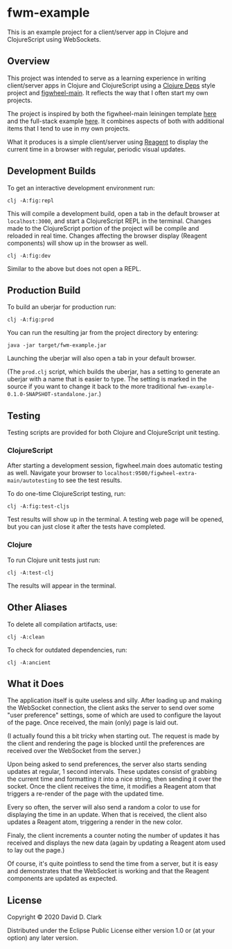 # fwm-example

This is an example project for a client/server app in Clojure and ClojureScript using WebSockets.

## Overview

This project was intended to serve as a learning experience in writing client/server apps in Clojure and ClojureScript using a [Clojure Deps](https://clojure.org/guides/deps_and_cli) style project and [figwheel-main](https://figwheel.org). It reflects the way that I often start my own projects.

The project is inspired by both the figwheel-main leiningen template [here](https://github.com/bhauman/figwheel-main-template) and the full-stack example [here](https://github.com/oakes/full-stack-clj-example). It combines aspects of both with additional items that I tend to use in my own projects.

What it produces is a simple client/server using [Reagent](https://reagent-project.github.io) to display the current time in a browser with regular, periodic visual updates.

## Development Builds

To get an interactive development environment run:

    clj -A:fig:repl

This will compile a development build, open a tab in the default browser at `localhost:3000`, and start a ClojureScript REPL in the terminal. Changes made to the ClojureScript portion of the project will be compile and reloaded in real time. Changes affecting the browser display (Reagent components) will show up in the browser as well.

    clj -A:fig:dev

Similar to the above but does not open a REPL.

## Production Build

To build an uberjar for production run:

    clj -A:fig:prod

You can run the resulting jar from the project directory by entering:

    java -jar target/fwm-example.jar

Launching the uberjar will also open a tab in your default browser.

(The `prod.clj` script, which builds the uberjar, has a setting to generate an uberjar with a name that is easier to type. The setting is marked in the source if you want to change it back to the more traditional `fwm-example-0.1.0-SNAPSHOT-standalone.jar`.)

## Testing

Testing scripts are provided for both Clojure and ClojureScript unit testing.

### ClojureScript

After starting a development session, figwheel.main does automatic testing as well. Navigate your browser to `localhost:9500/figwheel-extra-main/autotesting` to see the test results.

To do one-time ClojureScript testing, run:

    clj -A:fig:test-cljs

Test results will show up in the terminal. A testing web page will be opened, but you can just close it after the tests have completed.

### Clojure

To run Clojure unit tests just run:

    clj -A:test-clj

The results will appear in the terminal.

## Other Aliases

To delete all compilation artifacts, use:

    clj -A:clean

To check for outdated dependencies, run:

    clj -A:ancient

## What it Does

The application itself is quite useless and silly. After loading up and making the WebSocket connection, the client asks the server to send over some "user preference" settings, some of which are used to configure the layout of the page. Once received, the main (only) page is laid out.

(I actually found this a bit tricky when starting out. The request is made by the client and rendering the page is blocked until the preferences are received over the WebSocket from the server.)

Upon being asked to send preferences, the server also starts sending updates at regular, 1 second intervals. These updates consist of grabbing the current time and formatting it into a nice string, then sending it over the socket. Once the client receives the time, it modifies a Reagent atom that triggers a re-render of the page with the updated time.

Every so often, the server will also send a random a color to use for displaying the time in an update. When that is received, the client also updates a Reagent atom, triggering a render in the new color.

Finaly, the client increments a counter noting the number of updates it has received and displays the new data (again by updating a Reagent atom used to lay out the page.)

Of course, it's quite pointless to send the time from a server, but it is easy and demonstrates that the WebSocket is working and that the Reagent components are updated as expected.

## License

Copyright © 2020 David D. Clark

Distributed under the Eclipse Public License either version 1.0 or (at your option) any later version.
